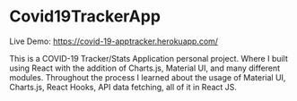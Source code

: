 # Covid19TrackerApp
Live Demo: https://covid-19-apptracker.herokuapp.com/

This is a COVID-19 Tracker/Stats Application personal project. Where I built using React with the addition of Charts.js, Material UI, and many different modules. Throughout the process I learned about the usage of Material UI, Charts.js, React Hooks, API data fetching, all of it in React JS.


